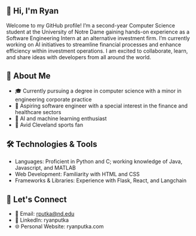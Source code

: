 ## 👋 Hi, I'm Ryan

Welcome to my GitHub profile! I’m a second-year Computer Science student at the University of Notre Dame gaining hands-on experience as a Software Engineering Intern at an alternative investment firm. I’m currently working on AI initiatives to streamline financial processes and enhance efficiency within investment operations. I am excited to collaborate, learn, and share ideas with developers from all around the world.

## 🚀 About Me

- 🎓 Currently pursuing a degree in computer science with a minor in engineering corporate practice
- 🎯 Aspiring software engineer with a special interest in the finance and healthcare sectors
- 🤖 AI and machine learning enthusiast
- 🏈 Avid Cleveland sports fan

## 🛠️ Technologies & Tools

- Languages: Proficient in Python and C; working knowledge of Java, Javascript, and MATLAB
- Web Development: Familiarity with HTML and CSS
- Frameworks & Libraries: Experience with Flask, React, and Langchain

## 📣 Let's Connect

- 📧 Email: rputka@nd.edu
- 💼 LinkedIn: ryanputka
- 🌐 Personal Website: ryanputka.com
